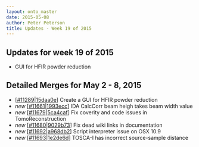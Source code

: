 ```yaml
---
layout: onto_master
date: 2015-05-08
author: Peter Peterson
title: Updates - Week 19 of 2015
---
```

Updates for week 19 of 2015
---------------------------
* GUI for HFIR powder reduction

Detailed Merges for May 2 - 8, 2015
-----------------------------------
* \[[#11289](http://trac.mantidproject.org/mantid/ticket/11289)\|[15daa0e](https://github.com/mantidproject/mantid/commit/15daa0e937b6c9f2e2b0bb3099b09456bac1627e)\] Create a GUI for HFIR powder reduction
* *new* \[[#11661](http://trac.mantidproject.org/mantid/ticket/11661)\|[1993ecc](https://github.com/mantidproject/mantid/commit/1993eccfc7a848961b41e3f0de532e27c5c89e5b)\] IDA CalcCorr beam heigh takes beam width value
* *new* \[[#11679](http://trac.mantidproject.org/mantid/ticket/11679)\|[5ca4caf](https://github.com/mantidproject/mantid/commit/5ca4caf9ae45459e775b4801d4f5c6c767ec9dfa)\] Fix coverity and code issues in TomoReconstruction
* *new* \[[#11680](http://trac.mantidproject.org/mantid/ticket/11680)\|[9029b73](https://github.com/mantidproject/mantid/commit/9029b73406be91961ec570d15b37fad7d56aadf9)\] Fix dead wiki links in documentation
* *new* \[[#11692](http://trac.mantidproject.org/mantid/ticket/11692)\|[a968db2](https://github.com/mantidproject/mantid/commit/a968db288fa2bc55e57a5e72bd698b7b8c2555ba)\] Script interpreter issue on OSX 10.9
* *new* \[[#11693](http://trac.mantidproject.org/mantid/ticket/11693)\|[1e2de6d](https://github.com/mantidproject/mantid/commit/1e2de6dadce68b7b11a77c285198030a7c447a00)\] TOSCA-I has incorrect source-sample distance
